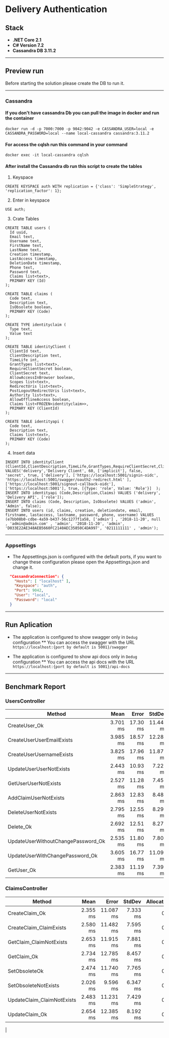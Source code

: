 # Delivery Authentication

## Stack

* **.NET Core 2.1**
* **C# Version 7.2**
* **Cassandra DB 3.11.2**

---

## Preview run

Before starting the solution please create the DB to run it.

---

### Cassandra

#### If you don't have cassandra Db you can pull the image in docker and run the container 

```
docker run -d -p 7000:7000 -p 9042:9042 -e CASSANDRA_USER=local -e CASSANDRA_PASSWORD=local --name local-cassandra cassandra:3.11.2
```

#### For access the cqlsh run this command in your command
```
docker exec -it local-cassandra cqlsh
```


#### After install the Cassandra db run this script to create the tables

1. Keyspace
```
CREATE KEYSPACE auth WITH replication = {'class': 'SimpleStrategy', 'replication_factor': 1};
```

2. Enter in keyspace
```
USE auth;
```

3. Crate Tables
```
CREATE TABLE users (
  Id uuid,
  Email text,
  Username text,
  FirstName text,
  LastName text,
  Creation timestamp,
  LastAccess timestamp,
  DeletionDate timestamp,
  Phone text,
  Password text,
  Claims list<text>,
  PRIMARY KEY (Id)
);

CREATE TABLE claims (
  Code text,
  Description text,
  IsObsolete boolean,
  PRIMARY KEY (Code)
);

CREATE TYPE identityclaim (
  Type text,
  Value text
);

CREATE TABLE identityClient (
  ClientId text,
  ClientDescription text,
  TimeLife int,
  GrantTypes list<text>,
  RequireClientSecret boolean,
  ClientSecret text,
  AllowAccessInBrowser boolean,
  Scopes list<text>,
  RedirectUris list<text>,
  PostLogoutRedirectUris list<text>,
  Authority list<text>,
  AllowOfflineAccess boolean,
  Claims list<FROZEN<identityclaim>>,
  PRIMARY KEY (ClientId)
);

CREATE TABLE identityapi (
  Code text,
  Description text,
  Claims list<text>,
  PRIMARY KEY (Code)
);
```

4. Insert data
```
INSERT INTO identityClient (ClientId,ClientDescription,TimeLife,GrantTypes,RequireClientSecret,ClientSecret,AllowAccessInBrowser,Scopes,RedirectUris,PostLogoutRedirectUris,Authority,AllowOfflineAccess,Claims) VALUES('delivery','Delivery Client', 60, ['implicit'], false, 'secret', true, ['delivery'], ['https://localhost:5001/signin-oidc', 'https://localhost:5001/swagger/oauth2-redirect.html' ], ['https://localhost:5001/signout-callback-oidc'],['https://localhost:5001'], true, [{Type: 'role', Value: 'Role'}]  );
INSERT INTO identityapi (Code,Description,Claims) VALUES ('delivery', 'Delivery API', ['role']);
INSERT INTO claims (Code, Description, IsObsolete) VALUES ('admin', 'Admin', false);
INSERT INTO users (id, claims, creation, deletiondate, email, firstname, lastaccess, lastname, password, phone, username) VALUES (e7bb08b0-cdbe-4a59-b437-56c1277f1a58, ['admin'] , '2018-11-20', null , 'admin@admin.com' , 'admin', '2018-11-20', 'admin', 'D033E22AE348AEB5660FC2140AEC35850C4DA997', '0211111111' , 'admin');
```

---

### Appsettings

* The Appsettings.json is configured with the default ports, if you want to change these configuration please open the Appsettings.json and change it.
 
```JSON
  "CassandraConnection": {
    "Hosts": [ "localhost" ],
    "Keyspace": "auth",
    "Port": 9042,
    "User": "local",
    "Password": "local"
  }
```

---

## Run Aplication

* The application is configured to show swagger only in `Dedug` configuration
** You can access the swagger with the URL `https://localhost:{port by default is 5001}/swagger`

* The application is configured to show api docs only in `Dedug` configuration
** You can access the api docs with the URL `https://localhost:{port by default is 5001}/api-docs`

---

## Benchmark Report

### UsersController
|                             Method |     Mean |    Error |    StdDev | Allocated |
|----------------------------------- |---------:|---------:|----------:|----------:|
|                      CreateUser_Ok | 3.701 ms | 17.30 ms | 11.446 ms |       0 B |
|          CreateUserUserEmailExists | 3.985 ms | 18.57 ms | 12.283 ms |       0 B |
|           CreateUserUsernameExists | 3.825 ms | 17.96 ms | 11.877 ms |       0 B |
|            UpdateUserUserNotExists | 2.443 ms | 10.93 ms |  7.228 ms |       0 B |
|               GetUserUserNotExists | 2.527 ms | 11.28 ms |  7.459 ms |       0 B |
|              AddClaimUserNotExists | 2.863 ms | 12.83 ms |  8.489 ms |       0 B |
|                DeleteUserNotExists | 2.795 ms | 12.55 ms |  8.298 ms |       0 B |
|                          Delete_Ok | 2.692 ms | 12.51 ms |  8.272 ms |       0 B |
| UpdateUserWithoutChangePassword_Ok | 2.535 ms | 11.80 ms |  7.808 ms |       0 B |
|    UpdateUserWithChangePassword_Ok | 3.605 ms | 16.77 ms | 11.091 ms |       0 B |
|                         GetUser_Ok | 2.383 ms | 11.19 ms |  7.399 ms |       0 B |

### ClaimsController
|                     Method |     Mean |     Error |   StdDev | Allocated |
|--------------------------- |---------:|----------:|---------:|----------:|
|             CreateClaim_Ok | 2.355 ms | 11.087 ms | 7.333 ms |       0 B |
|    CreateClaim_ClaimExists | 2.580 ms | 11.482 ms | 7.595 ms |       0 B |
|    GetClaim_ClaimNotExists | 2.653 ms | 11.915 ms | 7.881 ms |       0 B |
|                GetClaim_Ok | 2.734 ms | 12.785 ms | 8.457 ms |       0 B |
|              SetObsoleteOk | 2.474 ms | 11.740 ms | 7.765 ms |       0 B |
|       SetObsoleteNotExists | 2.026 ms |  9.596 ms | 6.347 ms |       0 B |
| UpdateClaim_ClaimNotExists | 2.483 ms | 11.231 ms | 7.429 ms |       0 B |
|             UpdateClaim_Ok | 2.654 ms | 12.385 ms | 8.192 ms |       0 B |
|

